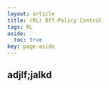 ```yaml
---
layout: article
title: (RL) Off-Policy Control
tags: RL
aside:
  toc: true
key: page-aside
---
```


## adjlf;jalkd
